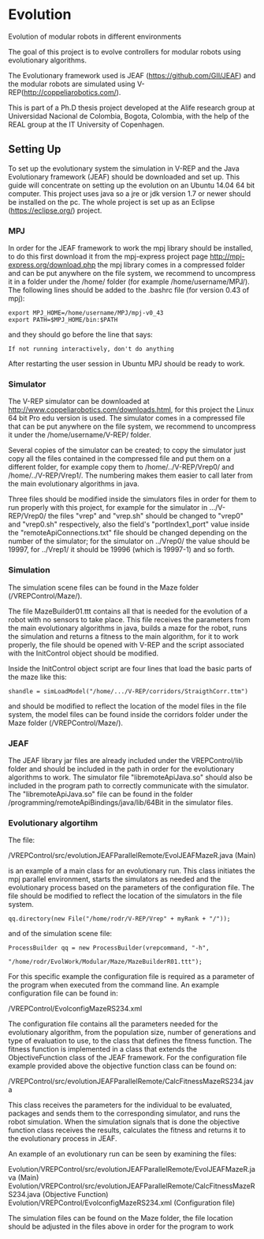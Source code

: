 # Evolution
Evolution of modular robots in different environments

The goal of this project is to evolve controllers for modular robots using evolutionary algorithms.

The Evolutionary framework used is JEAF (https://github.com/GII/JEAF) and the modular robots are simulated using V-REP(http://coppeliarobotics.com/).

This is part of a Ph.D thesis project developed at the Alife research group at Universidad Nacional de Colombia, Bogota, Colombia, with the help of the REAL group at the IT University of Copenhagen.

## Setting Up

To set up the evolutionary system the simulation in V-REP and the Java Evolutionary framework (JEAF) should be downloaded and set up. This guide will concentrate on setting up the evolution on an Ubuntu 14.04 64 bit computer. This project uses java so a jre or jdk version 1.7 or newer should be installed on the pc. The whole project is set up as an Eclipse (https://eclipse.org/) project.

### MPJ

In order for the JEAF framework to work the mpj library should be installed, to do this first download it from the mpj-express project page http://mpj-express.org/download.php the mpj library comes in a compressed folder and can be put anywhere on the file system, we recommend to uncompress it in a folder under the /home/ folder (for example /home/username/MPJ/). The following lines should be added to the .bashrc file (for version 0.43 of mpj):

    export MPJ_HOME=/home/username/MPJ/mpj-v0_43
    export PATH=$MPJ_HOME/bin:$PATH

and they should go before the line that says:

    If not running interactively, don't do anything
    
After restarting the user session in Ubuntu MPJ should be ready to work.

### Simulator

The V-REP simulator can be downloaded at http://www.coppeliarobotics.com/downloads.html, for this project the Linux 64 bit Pro edu version is used. The simulator comes in a compressed file that can be put anywhere on the file system, we recommend to uncompress it under the /home/username/V-REP/ folder.

Several copies of the simulator can be created; to copy the simulator just copy all the files contained in the compressed file and put them on a different folder, for example copy them to /home/../V-REP/Vrep0/ and /home/../V-REP/Vrep1/. The numbering makes them easier to call later from the main evolutionary algorithms in java.

Three files should be modified inside the simulators files in order for them to run properly with this project, for example for the simulator in .../V-REP/Vrep0/ the files "vrep" and "vrep.sh" should be changed to "vrep0" and "vrep0.sh" respectively, also the field's "portIndex1_port" value inside the "remoteApiConnections.txt" file should be changed depending on the number of the simulator; for the simulator on ../Vrep0/ the value should be 19997, for ../Vrep1/ it should be 19996 (which is 19997-1) and so forth. 

### Simulation

The simulation scene files can be found in the Maze folder (/VREPControl/Maze/).

The file MazeBuilder01.ttt contains all that is needed for the evolution of a robot with no sensors to take place. This file receives the parameters from the main evolutionary algorithms in java, builds a maze for the robot, runs the simulation and returns a fitness to the main algorithm, for it to work properly, the file should be opened with V-REP and the script associated with the InitControl object should be modified. 

Inside the InitControl object script are four lines that load the basic parts of the maze like this:

    shandle = simLoadModel("/home/.../V-REP/corridors/StraigthCorr.ttm")

and should be modified to reflect the location of the model files in the file system, the model files can be found inside the corridors folder under the Maze folder (/VREPControl/Maze/).

### JEAF

The JEAF library jar files are already included under the VREPControl/lib folder and should be included in the path in order for the evolutionary algorithms to work. The simulator file "libremoteApiJava.so" should also be included in the program path to correctly communicate with the simulator. The "libremoteApiJava.so" file can be found in the folder /programming/remoteApiBindings/java/lib/64Bit in the simulator files.

### Evolutionary algortihm

The file:

/VREPControl/src/evolutionJEAFParallelRemote/EvolJEAFMazeR.java    (Main)

is an example of a main class for an evolutionary run. This class initiates the mpj parallel environment, starts the simulators as needed and the evolutionary process based on the parameters of the configuration file. The file should be modified to reflect the location of the simulators in the file system.

    qq.directory(new File("/home/rodr/V-REP/Vrep" + myRank + "/"));
    
and of the simulation scene file:

    ProcessBuilder qq = new ProcessBuilder(vrepcommand, "-h",
					"/home/rodr/EvolWork/Modular/Maze/MazeBuilderR01.ttt");

 For this specific example the configuration file is required as a parameter of the program when executed from the command line. An example configuration file can be found in:

/VREPControl/EvolconfigMazeRS234.xml

The configuration file contains all the parameters needed for the evolutionary algorithm, from the population size, number of generations and type of evaluation to use, to the class that defines the fitness function. The fitness function is implemented in a class that extends the ObjectiveFunction class of the JEAF framework. For the configuration file example provided above the objective function class can be found on:

/VREPControl/src/evolutionJEAFParallelRemote/CalcFitnessMazeRS234.java

This class receives the parameters for the individual to be evaluated, packages and sends them to the corresponding simulator, and runs the robot simulation. When the simulation signals that is done the objective function class receives the results, calculates the fitness and returns it to the evolutionary process in JEAF. 














An example of an evolutionary run can be seen by examining the files:

Evolution/VREPControl/src/evolutionJEAFParallelRemote/EvolJEAFMazeR.java    (Main)
Evolution/VREPControl/src/evolutionJEAFParallelRemote/CalcFitnessMazeRS234.java  (Objective Function)
Evolution/VREPControl/EvolconfigMazeRS234.xml (Configuration file)

The simulation files can be found on the Maze folder, the file location should be adjusted in the files above in order for the program to work


